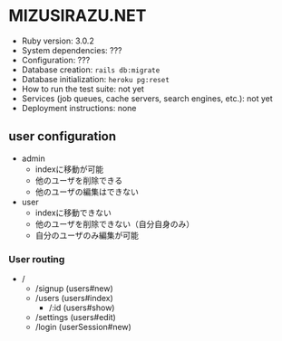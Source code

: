 # MIZUSIRAZU.NET

* Ruby version: 3.0.2
* System dependencies: ???
* Configuration: ???
* Database creation: `rails db:migrate`
* Database initialization: `heroku pg:reset`
* How to run the test suite: not yet
* Services (job queues, cache servers, search engines, etc.): not yet
* Deployment instructions: none



## user configuration

- admin
  - indexに移動が可能
  - 他のユーザを削除できる
  - 他のユーザの編集はできない
- user
  - indexに移動できない
  - 他のユーザを削除できない（自分自身のみ）
  - 自分のユーザのみ編集が可能

### User routing

- /
  - /signup (users#new)
  - /users (users#index)
    - /:id (users#show)
  - /settings (users#edit)
  - /login (userSession#new)

